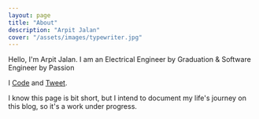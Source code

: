 ```yaml
---
layout: page
title: "About"
description: "Arpit Jalan"
cover: "/assets/images/typewriter.jpg"
---
```


Hello, I'm Arpit Jalan. I am an Electrical Engineer by Graduation & Software Engineer by Passion

I [Code](https://github.com/techAPJ "Code") and [Tweet](https://twitter.com/techAPJ "Tweet").

I know this page is bit short, but I intend to document my life's journey on this blog, so it's a work under progress.